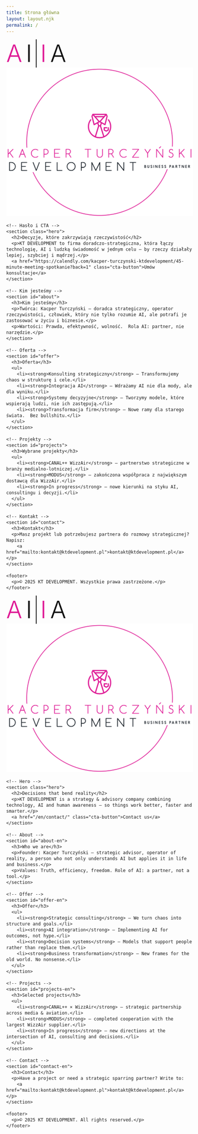 ```yaml
---
title: Strona główna
layout: layout.njk
permalink: /
---
```


<style>
  /* === USUŃ SZARĄ LINIĘ POD NAGŁÓWKIEM === */
  header, .header{ border-bottom:none !important; box-shadow:none !important; }

  /* === NO-RELOAD LANGUAGE TOGGLE (widoczność bloków) === */
  html[data-lang="pl"] .lang-en{ display:none !important; }
  html[data-lang="en"] .lang-pl{ display:none !important; }
  .language-switcher a[aria-current="true"]{ font-weight:700; text-decoration:underline; }

  /* === AI|IA — wersja jak wcześniej (różowo-czarne, duże) === */
  :root{ --pink:#DF1995; --ink:#111; }
  .ai-lockup{ display:inline-grid; grid-auto-flow:column; align-items:center; gap: clamp(8px, 1.2vw, 16px); }
  .ai-lockup .ch{ line-height:1; font-weight:300; letter-spacing:0; font-size: clamp(64px, 8.5vw, 140px); }
  .ai-lockup .pink{ color: var(--pink); }
  .ai-lockup .ink{ color: var(--ink); }
  .ai-lockup .bar{ width: 2px; height: clamp(80px, 10vw, 150px); background: var(--ink); display:block; }

  @media (max-width: 1023px){
    .ai-lockup{ gap: clamp(6px, 2.5vw, 10px); }
    .ai-lockup .ch{ font-size: clamp(36px, 12vw, 64px); }
    .ai-lockup .bar{ height: clamp(42px, 14vw, 76px); }
  }
</style>

<main id="home" class="home">
  <!-- ================== POLSKI ================== -->
  <div class="lang-pl" lang="pl">
    <!-- Sekcja logotypów AI | IA oraz logotypu KT Development -->
    <section class="hero-logos">
      <div class="ai-lockup" role="img" aria-label="AI | IA">
        <span class="ch pink">A</span>
        <span class="ch ink">I</span>
        <span class="bar" aria-hidden="true"></span>
        <span class="ch pink">I</span>
        <span class="ch ink">A</span>
      </div>
      <div class="kt-logo">
        <img src="/base_logo_white_background.png" alt="Logo KT Development" />
      </div>
    </section>

    <!-- Hasło i CTA -->
    <section class="hero">
      <h2>Decyzje, które zakrzywiają rzeczywistość</h2>
      <p>KT DEVELOPMENT to firma doradczo-strategiczna, która łączy technologię, AI i ludzką świadomość w jednym celu – by rzeczy działały lepiej, szybciej i mądrzej.</p>
      <a href="https://calendly.com/kacper-turczynski-ktdevelopment/45-minute-meeting-spotkanie?back=1" class="cta-button">Umów konsultacje</a>
    </section>

    <!-- Kim jesteśmy -->
    <section id="about">
      <h3>Kim jesteśmy</h3>
      <p>Twórca: Kacper Turczyński – doradca strategiczny, operator rzeczywistości, człowiek, który nie tylko rozumie AI, ale potrafi je zastosować w życiu i biznesie.</p>
      <p>Wartości: Prawda, efektywność, wolność.  Rola AI: partner, nie narzędzie.</p>
    </section>

    <!-- Oferta -->
    <section id="offer">
      <h3>Oferta</h3>
      <ul>
        <li><strong>Konsulting strategiczny</strong> — Transformujemy chaos w strukturę i cele.</li>
        <li><strong>Integracja AI</strong> — Wdrażamy AI nie dla mody, ale dla wyniku.</li>
        <li><strong>Systemy decyzyjne</strong> — Tworzymy modele, które wspierają ludzi, nie ich zastępują.</li>
        <li><strong>Transformacja firm</strong> — Nowe ramy dla starego świata.  Bez bullshitu.</li>
      </ul>
    </section>

    <!-- Projekty -->
    <section id="projects">
      <h3>Wybrane projekty</h3>
      <ul>
        <li><strong>CANAL++ WizzAir</strong> — partnerstwo strategiczne w branży medialno-lotniczej.</li>
        <li><strong>MODUS</strong> — zakończona współpraca z największym dostawcą dla WizzAir.</li>
        <li><strong>In progress</strong> — nowe kierunki na styku AI, consultingu i decyzji.</li>
      </ul>
    </section>

    <!-- Kontakt -->
    <section id="contact">
      <h3>Kontakt</h3>
      <p>Masz projekt lub potrzebujesz partnera do rozmowy strategicznej?  Napisz:
        <a href="mailto:kontakt@ktdevelopment.pl">kontakt@ktdevelopment.pl</a></p>
    </section>

    <footer>
      <p>© 2025 KT DEVELOPMENT. Wszystkie prawa zastrzeżone.</p>
    </footer>
  </div>

  <!-- ================== ENGLISH ================== -->
  <div class="lang-en" lang="en">
    <!-- Logos section -->
    <section class="hero-logos">
      <div class="ai-lockup" role="img" aria-label="AI | IA">
        <span class="ch pink">A</span>
        <span class="ch ink">I</span>
        <span class="bar" aria-hidden="true"></span>
        <span class="ch pink">I</span>
        <span class="ch ink">A</span>
      </div>
      <div class="kt-logo">
        <img src="/base_logo_white_background.png" alt="KT Development logo" />
      </div>
    </section>

    <!-- Hero -->
    <section class="hero">
      <h2>Decisions that bend reality</h2>
      <p>KT DEVELOPMENT is a strategy & advisory company combining technology, AI and human awareness — so things work better, faster and smarter.</p>
      <a href="/en/contact/" class="cta-button">Contact us</a>
    </section>

    <!-- About -->
    <section id="about-en">
      <h3>Who we are</h3>
      <p>Founder: Kacper Turczyński — strategic advisor, operator of reality, a person who not only understands AI but applies it in life and business.</p>
      <p>Values: Truth, efficiency, freedom. Role of AI: a partner, not a tool.</p>
    </section>

    <!-- Offer -->
    <section id="offer-en">
      <h3>Offer</h3>
      <ul>
        <li><strong>Strategic consulting</strong> — We turn chaos into structure and goals.</li>
        <li><strong>AI integration</strong> — Implementing AI for outcomes, not hype.</li>
        <li><strong>Decision systems</strong> — Models that support people rather than replace them.</li>
        <li><strong>Business transformation</strong> — New frames for the old world. No nonsense.</li>
      </ul>
    </section>

    <!-- Projects -->
    <section id="projects-en">
      <h3>Selected projects</h3>
      <ul>
        <li><strong>CANAL++ × WizzAir</strong> — strategic partnership across media & aviation.</li>
        <li><strong>MODUS</strong> — completed cooperation with the largest WizzAir supplier.</li>
        <li><strong>In progress</strong> — new directions at the intersection of AI, consulting and decisions.</li>
      </ul>
    </section>

    <!-- Contact -->
    <section id="contact-en">
      <h3>Contact</h3>
      <p>Have a project or need a strategic sparring partner? Write to:
        <a href="mailto:kontakt@ktdevelopment.pl">kontakt@ktdevelopment.pl</a></p>
    </section>

    <footer>
      <p>© 2025 KT DEVELOPMENT. All rights reserved.</p>
    </footer>
  </div>
</main>

<script>
(function(){
  const LS_KEY = 'site_lang';
  const qs = new URLSearchParams(location.search);
  const urlLang = qs.get('lang');
  const saved = localStorage.getItem(LS_KEY);
  const navLang = (navigator.language || navigator.userLanguage || 'en').toLowerCase().startsWith('pl') ? 'pl' : 'en';
  let lang = (urlLang==='pl'||urlLang==='en') ? urlLang : (saved || navLang);

  function applyLang(newLang){
    lang = newLang;
    document.documentElement.setAttribute('data-lang', lang);
    localStorage.setItem(LS_KEY, lang);
    const params = new URLSearchParams(location.search);
    params.set('lang', lang);
    history.replaceState({}, '', location.pathname + '?' + params.toString() + location.hash);
    document.querySelectorAll('.language-switcher a').forEach(a=>{
      const code = (a.textContent||'').trim().toLowerCase();
      a.setAttribute('aria-current', code===lang ? 'true':'false');
      a.setAttribute('aria-pressed', code===lang ? 'true':'false');
    });
  }
  applyLang(lang);

  const switcher = document.querySelector('.language-switcher');
  if(switcher){
    switcher.addEventListener('click', function(e){
      const a = e.target.closest('a');
      if(!a) return;
      const code = (a.textContent||'').trim().toLowerCase();
      if(code==='pl' || code==='en'){
        e.preventDefault();
        applyLang(code);
      }
    }, true);
  }
})();
</script>

<script>
(function(){
  const labels = {
    pl: { home: 'Strona główna', offer: 'Oferta', projects: 'Projekty', blog: 'Blog', contact: 'Kontakt' },
    en: { home: 'Home',          offer: 'Offer',  projects: 'Projects', blog: 'Blog', contact: 'Contact' }
  };
  function normalize(href){
    try{ return new URL(href, location.origin).pathname; }catch(_){ return href||''; }
  }
  function setNavLabels(lang){
    const L = labels[lang] || labels.pl;
    document.querySelectorAll('header .nav a, #mobile-drawer nav a').forEach(a=>{
      const p = normalize(a.getAttribute('href'));
      let key = null;
      if (p==='/' || p==='/pl/' || p==='/pl/index/') key='home';
      else if (p.startsWith('/pl/oferta/')) key='offer';
      else if (p.startsWith('/pl/projekty/')) key='projects';
      else if (p.startsWith('/blog/')) key='blog';
      else if (p.startsWith('/pl/kontakt/')) key='contact';
      if(key) a.textContent = L[key];
    });
  }
  function currentLang(){ return document.documentElement.getAttribute('data-lang') || 'pl'; }
  setNavLabels(currentLang());
  new MutationObserver(muts=>{
    for(const m of muts){ if(m.type==='attributes' && m.attributeName==='data-lang'){ setNavLabels(currentLang()); break; } }
  }).observe(document.documentElement, { attributes:true });
})();
</script>

<script>
(function(){
  function currentLang(){ return document.documentElement.getAttribute('data-lang') || 'pl'; }
  function pathOf(href){ try{ return new URL(href, location.origin).pathname; }catch(_){ return href||''; } }
  function isHomeLink(a){
    const p = pathOf(a.getAttribute('href'));
    const t = (a.textContent||'').trim().toLowerCase();
    return t==='strona główna' || t==='home' || p==='/' || p==='/pl/' || p==='/pl/index/';
  }
  function rewriteHomeHrefs(){
    document.querySelectorAll('header .nav a, #mobile-drawer nav a').forEach(a=>{
      if(isHomeLink(a)) a.setAttribute('href','/?lang='+currentLang());
    });
  }
  rewriteHomeHrefs();
  new MutationObserver(m=>{
    for(const x of m){ if(x.type==='attributes' && x.attributeName==='data-lang'){ rewriteHomeHrefs(); break; }}
  }).observe(document.documentElement,{ attributes:true });

  document.addEventListener('click', function(e){
    const a = e.target.closest('a');
    if(!a || !isHomeLink(a)) return;
    e.preventDefault();
    const url='/?lang='+currentLang();
    if(location.pathname==='/' && new URLSearchParams(location.search).get('lang')===currentLang()){
      window.scrollTo({top:0, behavior:'smooth'});
    }else{
      location.assign(url);
    }
    const cb=document.getElementById('menu-toggle'); if(cb){ cb.checked=false; }
  }, true);
})();
</script>
